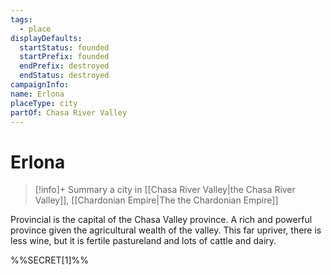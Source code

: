 ```yaml
---
tags:
  - place
displayDefaults:
  startStatus: founded
  startPrefix: founded
  endPrefix: destroyed
  endStatus: destroyed
campaignInfo: 
name: Erlona
placeType: city
partOf: Chasa River Valley
---
```

# Erlona
>[!info]+ Summary
> a city in [[Chasa River Valley|the Chasa River Valley]], [[Chardonian Empire|The the Chardonian Empire]]

Provincial is the capital of the Chasa Valley province. A rich and powerful province given the agricultural wealth of the valley. This far upriver, there is less wine, but it is fertile pastureland and lots of cattle and dairy.

%%SECRET[1]%%



